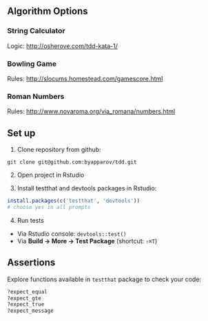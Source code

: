 ## Algorithm Options

### String Calculator

Logic: http://osherove.com/tdd-kata-1/

### Bowling Game

Rules: http://slocums.homestead.com/gamescore.html

### Roman Numbers

Rules: http://www.novaroma.org/via_romana/numbers.html

## Set up

1. Clone repository from github:

```shell
git clone git@github.com:byapparov/tdd.git
```

2. Open project in Rstudio


3. Install testthat and devtools packages in Rstudio:

```R
install.packages(c('testthat', 'devtools'))
# choose yes in all prompts
```

4. Run tests
  * Via Rstudio console: `devtools::test()`
  * Via **Build -> More -> Test Package** (shortcut: `⇧⌘T`)


## Assertions

Explore functions available in `testthat` package to check your code:

```R
?expect_equal
?expect_gte
?expect_true
?expect_message
```
